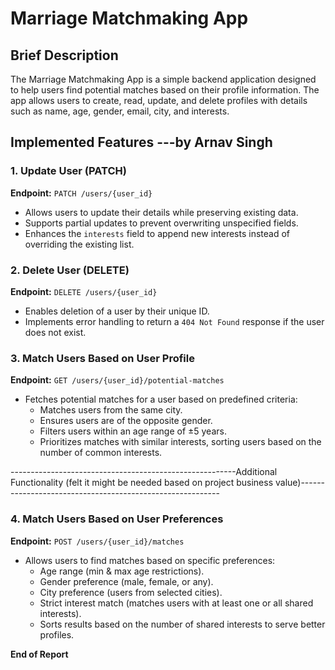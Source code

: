 # Marriage Matchmaking App

## Brief Description
The Marriage Matchmaking App is a simple backend application designed to help users find potential matches based on their profile information. The app allows users to create, read, update, and delete profiles with details such as name, age, gender, email, city, and interests.

## **Implemented Features ---by Arnav Singh**

### **1. Update User (PATCH)**
**Endpoint:** `PATCH /users/{user_id}`
- Allows users to update their details while preserving existing data.
- Supports partial updates to prevent overwriting unspecified fields.
- Enhances the `interests` field to append new interests instead of overriding the existing list.

### **2. Delete User (DELETE)**
**Endpoint:** `DELETE /users/{user_id}`
- Enables deletion of a user by their unique ID.
- Implements error handling to return a `404 Not Found` response if the user does not exist.

### **3. Match Users Based on User Profile**
**Endpoint:** `GET /users/{user_id}/potential-matches`
- Fetches potential matches for a user based on predefined criteria:
  - Matches users from the same city.
  - Ensures users are of the opposite gender.
  - Filters users within an age range of ±5 years.
  - Prioritizes matches with similar interests, sorting users based on the number of common interests.

--------------------------------------------------------Additional Functionality (felt it might be needed based on project business value)----------------------------------------------------------
### **4. Match Users Based on User Preferences**
**Endpoint:** `POST /users/{user_id}/matches`
- Allows users to find matches based on specific preferences:
  - Age range (min & max age restrictions).
  - Gender preference (male, female, or any).
  - City preference (users from selected cities).
  - Strict interest match (matches users with at least one or all shared interests).
  - Sorts results based on the number of shared interests to serve better profiles.  

**End of Report**

